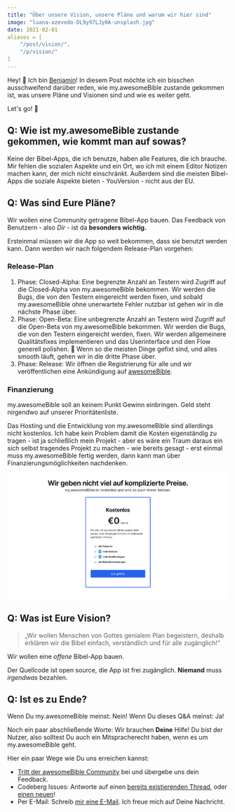 ```yaml
---
title: "Über unsere Vision, unsere Pläne und warum wir hier sind"
image: "luana-azevedo-DL9y97LJy0A-unsplash.jpg"
date: 2021-02-01
aliases = [
    "/post/vision/",
    "/p/vision/"
]
--- 
```

Hey! 👋 Ich bin [Benjamin](https://mstdn.social/@hbenjamin)!
In diesem Post möchte ich ein bisschen ausschweifend darüber reden, wie my.awesomeBible zustande gekommen ist, was unsere Pläne und Visionen sind und wie es weiter geht.

Let's go! 🐧

## Q: Wie ist my.awesomeBible zustande gekommen, wie kommt man auf sowas?
Keine der Bibel-Apps, die ich benutze, haben alle Features, die ich brauche.
Mir fehlen die sozialen Aspekte und ein Ort, wo ich mit einem Editor Notizen machen kann, der mich nicht einschränkt.
Außerdem sind die meisten Bibel-Apps die soziale Aspekte bieten - YouVersion - nicht aus der EU.

## Q: Was sind Eure Pläne?
Wir wollen eine Community getragene Bibel-App bauen.
Das Feedback von Benutzern - also _Dir_ - ist da **besonders wichtig.**

Ersteinmal müssen wir die App so weit bekommen, dass sie benutzt werden kann.
Dann werden wir nach folgendem Release-Plan vorgehen:

### Release-Plan

1. Phase: Closed-Alpha: Eine begrenzte Anzahl an Testern wird Zugriff auf die Closed-Alpha von my.awesomeBible bekommen. Wir werden die Bugs, die von den Testern eingereicht werden fixen, und sobald my.awesomeBible ohne unerwartete Fehler nutzbar ist gehen wir in die nächste Phase über.
2. Phase: Open-Beta: Eine unbegrenzte Anzahl an Testern wird Zugriff auf die Open-Beta von my.awesomeBible bekommen. Wir werden die Bugs, die von den Testern eingereicht werden, fixen. Wir werden allgemeinere Qualitätsfixes implementieren und das Userinterface und den Flow generell polishen. 🧼 Wenn so die meisten Dinge gefixt sind, und alles smooth läuft, gehen wir in die dritte Phase über.
3. Phase: Release: Wir öffnen die Registrierung für alle und wir veröffentlichen eine Ankündigung auf [awesomeBible](https://awesomebible.de).

### Finanzierung
my.awesomeBible soll an keinem Punkt Gewinn einbringen.
Geld steht nirgendwo auf unserer Prioritätenliste.

Das Hosting und die Entwicklung von my.awesomeBible sind allerdings nicht kostenlos.
Ich habe kein Problem damit die Kosten eigenständig zu tragen - ist ja schließlich mein Projekt - aber es wäre ein Traum daraus ein sich selbst tragendes Projekt zu machen - wie bereits gesagt - erst einmal muss my.awesomeBible fertig werden, dann kann man über Finanzierungsmöglichkeiten nachdenken.

![Screenshot_2021-03-14 my awesomeBible](111076487-bd6b3480-84ec-11eb-8226-ca6ea4157b21.png)

## Q: Was ist Eure Vision?

> „Wir wollen Menschen von Gottes genialem Plan begeistern, deshalb erklären wir die Bibel einfach, verständlich und für alle zugänglich!“

Wir wollen eine *offene* Bibel-App bauen.

Der Quellcode ist open source, die App ist frei zugänglich. **Niemand** muss *irgendwas* bezahlen.

## Q: Ist es zu Ende?
Wenn Du my.awesomeBible meinst: Nein!
Wenn Du dieses Q&A meinst: Ja!

Noch ein paar abschließende Worte:
Wir brauchen **Deine** Hilfe!
Du bist der Nutzer, also solltest Du auch ein Mitspracherecht haben, wenn es um my.awesomeBible geht.

Hier ein paar Wege wie Du uns erreichen kannst:
- [Tritt der awesomeBible Community](https://matrix.to/#/#awesomeBible:matrix.org?via=matrix.org) bei und übergebe uns dein Feedback.
- Codeberg Issues: Antworte auf einen [bereits existierenden Thread](https://codeberg.org/awesomebible/my/issues), oder [einen neuen](https://codeberg.org/awesomebible/my/issues/new)!
- Per E-Mail: Schreib [mir eine E-Mail](mailto:benjamin@awesomebible.de). Ich freue mich auf Deine Nachricht.

